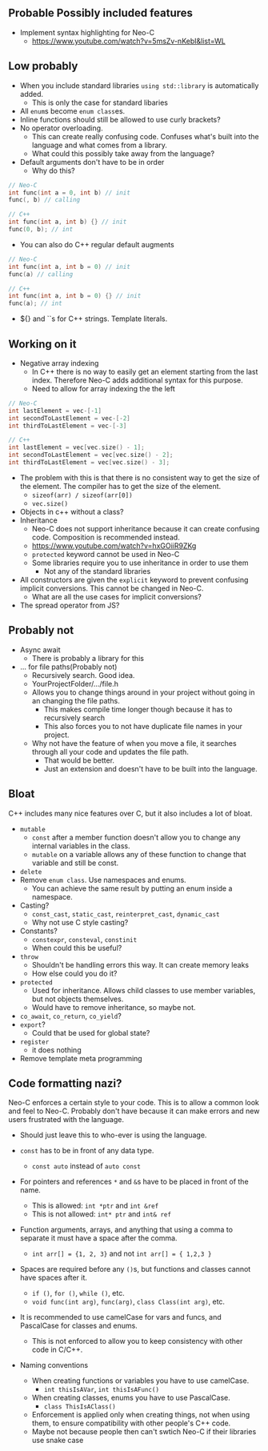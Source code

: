 ## Probable Possibly included features
- Implement syntax highlighting for Neo-C
	- https://www.youtube.com/watch?v=5msZv-nKebI&list=WL

## Low probably
- When you include standard libraries `using std::library` is automatically added.
	- This is only the case for standard libaries
- All `enum`s become `enum class`es.
- Inline functions should still be allowed to use curly brackets?
- No operator overloading.
	- This can create really confusing code. Confuses what's built into the language and what comes from a library.
	- What could this possibly take away from the language?
- Default arguments don't have to be in order
  - Why do this?

```C++
// Neo-C
int func(int a = 0, int b) // init
func(, b) // calling

// C++
int func(int a, int b) {} // init
func(0, b); // int
```

- You can also do C++ regular default augments

```C++
// Neo-C
int func(int a, int b = 0) // init
func(a) // calling

// C++
int func(int a, int b = 0) {} // init
func(a); // int
```
- ${} and ``s for C++ strings. Template literals.

## Working on it
- Negative array indexing
	- In C++ there is no way to easily get an element starting from the last index. Therefore Neo-C adds additional syntax for this purpose.
	- Need to allow for array indexing the the left

```C++
// Neo-C
int lastElement = vec-[-1]
int secondToLastElement = vec-[-2]
int thirdToLastElement = vec-[-3]

// C++
int lastElement = vec[vec.size() - 1];
int secondToLastElement = vec[vec.size() - 2];
int thirdToLastElement = vec[vec.size() - 3];
```
- The problem with this is that there is no consistent way to get the size of the element. The compiler has to get the size of the element.
	- `sizeof(arr) / sizeof(arr[0])`
	- `vec.size()`
- Objects in c++ without a class?
- Inheritance
	- Neo-C does not support inheritance because it can create confusing code. Composition is recommended instead.
	- https://www.youtube.com/watch?v=hxGOiiR9ZKg
	-  `protected` keyword cannot be used in Neo-C
	- Some libraries require you to use inheritance in order to use them
		- Not any of the standard libraries
- All constructors are given the `explicit` keyword to prevent confusing implicit conversions. This cannot be changed in Neo-C.
	- What are all the use cases for implicit conversions?
- The spread operator from JS?

## Probably not
- Async await
	- There is probably a library for this
- ... for file paths(Probably not)
	- Recursively search. Good idea.
	- YourProjectFolder/.../file.h
	- Allows you to change things around in your project without going in an changing the file paths.
		- This makes compile time longer though because it has to recursively search
		- This also forces you to not have duplicate file names in your project.
	- Why not have the feature of when you move a file, it searches through all your code and updates the file path.
		- That would be better.
		- Just an extension and doesn't have to be built into the language.

## Bloat
C++ includes many nice features over C, but it also includes a lot of bloat.

- `mutable`
	- `const` after a member function doesn't allow you to change any internal variables in the class.
	- `mutable` on a variable allows any of these function to change that variable and still be const.
- `delete`
- Remove `enum class`. Use namespaces and enums.
	- You can achieve the same result by putting an enum inside a namespace.
- Casting?
	- `const_cast`, `static_cast`, `reinterpret_cast`, `dynamic_cast`
	- Why not use C style casting?
- Constants?
	- `constexpr`, `consteval`, `constinit`
	- When could this be useful?
- `throw`
	- Shouldn't be handling errors this way. It can create memory leaks
	- How else could you do it?
- `protected`
	- Used for inheritance. Allows child classes to use member variables, but not objects themselves.
	- Would have to remove inheritance, so maybe not.
- `co_await`, `co_return`, `co_yield`?
- `export`?
	- Could that be used for global state?
- `register`
	- it does nothing
- Remove template meta programming

## Code formatting nazi?
Neo-C enforces a certain style to your code. This is to allow a common look and feel to Neo-C.
Probably don't have because it can make errors and new users frustrated with the language.
- Should just leave this to who-ever is using the language.

- `const` has to be in front of any data type.
	- `const auto` instead of `auto const`
- For pointers and references `*` and `&`s have to be placed in front of the name.
	- This is allowed:     `int *ptr` and `int &ref`
	- This is not allowed: `int* ptr` and `int& ref`
- Function arguments, arrays, and anything that using a comma to separate it must have a space after the comma.
	- `int arr[] = {1, 2, 3}` and not `int arr[] = { 1,2,3 }`
- Spaces are required before any `()`s, but functions and classes cannot have spaces after it.
	- `if ()`, `for ()`, `while ()`, etc.
	- `void func(int arg)`, `func(arg)`, `class Class(int arg)`, etc.
- It is recommended to use camelCase for vars and funcs, and PascalCase for classes and enums.
	- This is not enforced to allow you to keep consistency with other code in C/C++.
- Naming conventions
	- When creating functions or variables you have to use camelCase.
		- `int thisIsAVar`, `int thisIsAFunc()`
	- When creating classes, enums you have to use PascalCase.
		- `class ThisIsAClass()`
	- Enforcement is applied only when creating things, not when using them, to ensure compatibility with other people's C++ code.
	- Maybe not because people then can't swtich Neo-C if their libraries use snake case